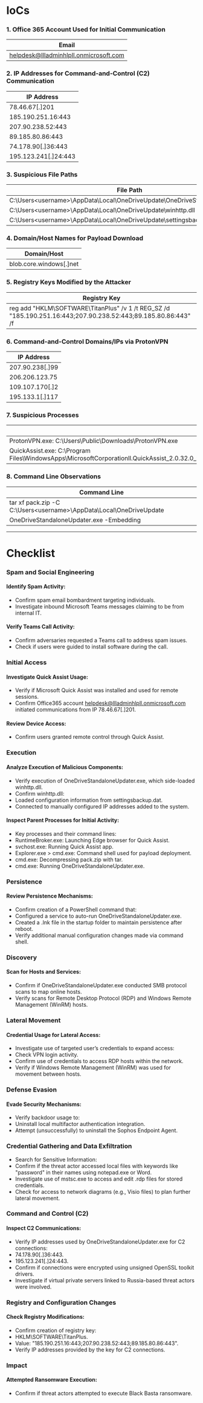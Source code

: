 # IoCs

### 1. **Office 365 Account Used for Initial Communication**
| **Email**                              |
|----------------------------------------|
| helpdesk@llladminhlpll.onmicrosoft.com |

### 2. **IP Addresses for Command-and-Control (C2) Communication**
| **IP Address**                  |
|----------------------------------|
| 78.46.67[.]201                   |
| 185.190.251.16:443              |
| 207.90.238.52:443               |
| 89.185.80.86:443                |
| 74.178.90[.]36:443              |
| 195.123.241[.]24:443            |

### 3. **Suspicious File Paths**
| **File Path**                                       |
|-----------------------------------------------------|
| C:\Users\<username>\AppData\Local\OneDriveUpdate\OneDriveStandaloneUpdaexe |
| C:\Users\<username>\AppData\Local\OneDriveUpdate\winhttp.dll |
| C:\Users\<username>\AppData\Local\OneDriveUpdate\settingsbackup.dat |

### 4. **Domain/Host Names for Payload Download**
| **Domain/Host**                  |
|----------------------------------|
| blob.core.windows[.]net         |

### 5. **Registry Keys Modified by the Attacker**
| **Registry Key**                                                                 |
|----------------------------------------------------------------------------------|
| reg add "HKLM\SOFTWARE\TitanPlus" /v 1 /t REG_SZ /d "185.190.251.16:443;207.90.238.52:443;89.185.80.86:443" /f |

### 6. **Command-and-Control Domains/IPs via ProtonVPN**
| **IP Address**              |
|----------------------------|
| 207.90.238[.]99             |
| 206.206.123.75             |
| 109.107.170[.]2            |
| 195.133.1[.]117            |

### 7. **Suspicious Processes**
| **Process**                                                                 |
|-----------------------------------------------------------------------------|
| ProtonVPN.exe: C:\Users\Public\Downloads\ProtonVPN.exe                       |
| QuickAssist.exe: C:\Program Files\WindowsApps\MicrosoftCorporationll.QuickAssist_2.0.32.0_x64_8wekyb3d8bbwe\Microsoft.RemoteAssistance.QuickAssist\QuickAssist.exe |

### 8. **Command Line Observations**
| **Command Line**                                                   |
|--------------------------------------------------------------------|
| tar xf pack.zip -C C:\Users\<username>\AppData\Local\OneDriveUpdate |
| OneDriveStandaloneUpdater.exe -Embedding                          |

---

# Checklist

### Spam and Social Engineering
#### Identify Spam Activity:
- Confirm spam email bombardment targeting individuals.
- Investigate inbound Microsoft Teams messages claiming to be from internal IT.
#### Verify Teams Call Activity:
- Confirm adversaries requested a Teams call to address spam issues.
- Check if users were guided to install software during the call.
### Initial Access
#### Investigate Quick Assist Usage:
- Verify if Microsoft Quick Assist was installed and used for remote sessions.
- Confirm Office365 account helpdesk@llladminhlpll.onmicrosoft.com initiated communications from IP 78.46.67[.]201.
#### Review Device Access:
- Confirm users granted remote control through Quick Assist.
### Execution
#### Analyze Execution of Malicious Components:
- Verify execution of OneDriveStandaloneUpdater.exe, which side-loaded winhttp.dll.
- Confirm winhttp.dll:
- Loaded configuration information from settingsbackup.dat.
- Connected to manually configured IP addresses added to the system.
#### Inspect Parent Processes for Initial Activity:
- Key processes and their command lines:
- RuntimeBroker.exe: Launching Edge browser for Quick Assist.
- svchost.exe: Running Quick Assist app.
- Explorer.exe > cmd.exe: Command shell used for payload deployment.
- cmd.exe: Decompressing pack.zip with tar.
- cmd.exe: Running OneDriveStandaloneUpdater.exe.
### Persistence
#### Review Persistence Mechanisms:
- Confirm creation of a PowerShell command that:
- Configured a service to auto-run OneDriveStandaloneUpdater.exe.
- Created a .lnk file in the startup folder to maintain persistence after reboot.
- Verify additional manual configuration changes made via command shell.
### Discovery
#### Scan for Hosts and Services:
- Confirm if OneDriveStandaloneUpdater.exe conducted SMB protocol scans to map online hosts.
- Verify scans for Remote Desktop Protocol (RDP) and Windows Remote Management (WinRM) hosts.
### Lateral Movement
#### Credential Usage for Lateral Access:
- Investigate use of targeted user’s credentials to expand access:
- Check VPN login activity.
- Confirm use of credentials to access RDP hosts within the network.
- Verify if Windows Remote Management (WinRM) was used for movement between hosts.
### Defense Evasion
#### Evade Security Mechanisms:
- Verify backdoor usage to:
- Uninstall local multifactor authentication integration.
- Attempt (unsuccessfully) to uninstall the Sophos Endpoint Agent.
### Credential Gathering and Data Exfiltration
- Search for Sensitive Information:
- Confirm if the threat actor accessed local files with keywords like "password" in their names using notepad.exe or Word.
- Investigate use of mstsc.exe to access and edit .rdp files for stored credentials.
- Check for access to network diagrams (e.g., Visio files) to plan further lateral movement.
### Command and Control (C2)
#### Inspect C2 Communications:
- Verify IP addresses used by OneDriveStandaloneUpdater.exe for C2 connections:
- 74.178.90[.]36:443.
- 195.123.241[.]24:443.
- Confirm if connections were encrypted using unsigned OpenSSL toolkit drivers.
- Investigate if virtual private servers linked to Russia-based threat actors were involved.
### Registry and Configuration Changes
#### Check Registry Modifications:
- Confirm creation of registry key:
- HKLM\SOFTWARE\TitanPlus.
- Value: "185.190.251.16:443;207.90.238.52:443;89.185.80.86:443".
- Verify IP addresses provided by the key for C2 connections.
### Impact
#### Attempted Ransomware Execution:
- Confirm if threat actors attempted to execute Black Basta ransomware.
